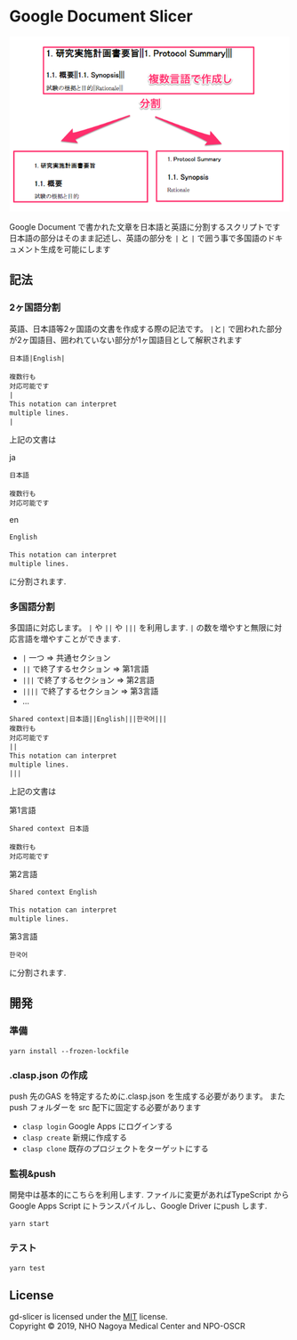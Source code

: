 # Google Document Slicer

![](images/preview.png)

Google Document で書かれた文章を日本語と英語に分割するスクリプトです
日本語の部分はそのまま記述し、英語の部分を `|` と `|` で囲う事で多国語のドキュメント生成を可能にします

## 記法
### 2ヶ国語分割

英語、日本語等2ヶ国語の文書を作成する際の記法です。
`|`と`|` で囲われた部分が2ヶ国語目、囲われていない部分が1ヶ国語目として解釈されます


```
日本語|English|

複数行も
対応可能です
|
This notation can interpret
multiple lines.
|
```

上記の文書は

ja

```
日本語

複数行も
対応可能です
```

en

```
English

This notation can interpret
multiple lines.
```

に分割されます.


### 多国語分割

多国語に対応します。
`|` や `||` や `|||` を利用します.
`|` の数を増やすと無限に対応言語を増やすことができます.

- `|` 一つ => 共通セクション
- `||` で終了するセクション => 第1言語
- `|||` で終了するセクション => 第2言語
- `||||` で終了するセクション => 第3言語
- ...



```
Shared context|日本語||English|||한국어|||
複数行も
対応可能です
||
This notation can interpret
multiple lines.
|||

```

上記の文書は


第1言語
```
Shared context 日本語

複数行も
対応可能です
```

第2言語

```
Shared context English

This notation can interpret
multiple lines.
```

第3言語
```
한국어
```

に分割されます.


## 開発

### 準備

``` shell
yarn install --frozen-lockfile
```

### .clasp.json の作成

push 先のGAS を特定するために.clasp.json を生成する必要があります。
またpush フォルダーを src 配下に固定する必要があります

- `clasp login` Google Apps にログインする
- `clasp create` 新規に作成する
- `clasp clone` 既存のプロジェクトをターゲットにする


### 監視&push

開発中は基本的にこちらを利用します.
ファイルに変更があればTypeScript からGoogle Apps Script にトランスパイルし、Google Driver にpush します.

``` shell
yarn start
```

### テスト

``` shell
yarn test
```


License
-------
gd-slicer is licensed under the [MIT](#) license.  
Copyright &copy; 2019, NHO Nagoya Medical Center and NPO-OSCR
